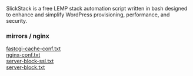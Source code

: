 <p>SlickStack is a free LEMP stack automation script written in bash designed to enhance and simplify WordPress provisioning, performance, and security.</p>

<h3>mirrors / nginx</h3>

<a href="fastcgi-cache-conf.txt">fastcgi-cache-conf.txt</a><br>
<a href="nginx-conf.txt">nginx-conf.txt</a><br>
<a href="server-block-ssl.txt">server-block-ssl.txt</a><br>
<a href="server-block.txt">server-block.txt</a><br>
